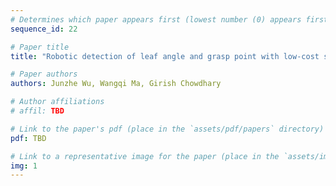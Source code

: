 ```yaml
---
# Determines which paper appears first (lowest number (0) appears first)
sequence_id: 22

# Paper title
title: "Robotic detection of leaf angle and grasp point with low-cost sensors (Poster)"

# Paper authors
authors: Junzhe Wu, Wangqi Ma, Girish Chowdhary

# Author affiliations
# affil: TBD

# Link to the paper's pdf (place in the `assets/pdf/papers` directory)
pdf: TBD

# Link to a representative image for the paper (place in the `assets/img/papers` directory)
img: 1
---
```

